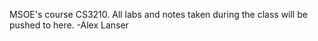 MSOE's course CS3210. All labs and notes taken during the class will be pushed to here.
-Alex Lanser
